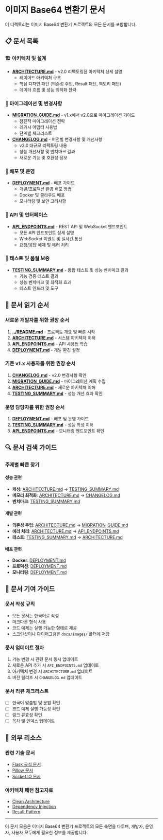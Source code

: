 # 이미지 Base64 변환기 문서

이 디렉토리는 이미지 Base64 변환기 프로젝트의 모든 문서를 포함합니다.

## 📋 문서 목록

### 🏗️ 아키텍처 및 설계
- **[ARCHITECTURE.md](ARCHITECTURE.md)** - v2.0 리팩토링된 아키텍처 상세 설명
  - 레이어드 아키텍처 구조
  - 핵심 디자인 패턴 (의존성 주입, Result 패턴, 팩토리 패턴)
  - 데이터 흐름 및 성능 최적화 전략

### 🔄 마이그레이션 및 변경사항
- **[MIGRATION_GUIDE.md](MIGRATION_GUIDE.md)** - v1.x에서 v2.0으로 마이그레이션 가이드
  - 점진적 마이그레이션 전략
  - 레거시 어댑터 사용법
  - 단계별 체크리스트
- **[CHANGELOG.md](CHANGELOG.md)** - 버전별 변경사항 및 개선사항
  - v2.0 대규모 리팩토링 내용
  - 성능 개선사항 및 벤치마크 결과
  - 새로운 기능 및 호환성 정보

### 🚀 배포 및 운영
- **[DEPLOYMENT.md](DEPLOYMENT.md)** - 배포 가이드
  - 개발/프로덕션 환경 배포 방법
  - Docker 및 클라우드 배포
  - 모니터링 및 보안 고려사항

### 🔌 API 및 인터페이스
- **[API_ENDPOINTS.md](API_ENDPOINTS.md)** - REST API 및 WebSocket 엔드포인트
  - 모든 API 엔드포인트 상세 설명
  - WebSocket 이벤트 및 실시간 통신
  - 요청/응답 예제 및 에러 처리

### 🧪 테스트 및 품질 보증
- **[TESTING_SUMMARY.md](TESTING_SUMMARY.md)** - 통합 테스트 및 성능 벤치마크 결과
  - 기능 검증 테스트 결과
  - 성능 벤치마크 및 최적화 효과
  - 테스트 인프라 및 도구

## 📖 문서 읽기 순서

### 새로운 개발자를 위한 권장 순서
1. **[../README.md](../README.md)** - 프로젝트 개요 및 빠른 시작
2. **[ARCHITECTURE.md](ARCHITECTURE.md)** - 시스템 아키텍처 이해
3. **[API_ENDPOINTS.md](API_ENDPOINTS.md)** - API 사용법 학습
4. **[DEPLOYMENT.md](DEPLOYMENT.md)** - 개발 환경 설정

### 기존 v1.x 사용자를 위한 권장 순서
1. **[CHANGELOG.md](CHANGELOG.md)** - v2.0 변경사항 확인
2. **[MIGRATION_GUIDE.md](MIGRATION_GUIDE.md)** - 마이그레이션 계획 수립
3. **[ARCHITECTURE.md](ARCHITECTURE.md)** - 새로운 아키텍처 이해
4. **[TESTING_SUMMARY.md](TESTING_SUMMARY.md)** - 성능 개선 효과 확인

### 운영 담당자를 위한 권장 순서
1. **[DEPLOYMENT.md](DEPLOYMENT.md)** - 배포 및 운영 가이드
2. **[TESTING_SUMMARY.md](TESTING_SUMMARY.md)** - 성능 특성 이해
3. **[API_ENDPOINTS.md](API_ENDPOINTS.md)** - 모니터링 엔드포인트 확인

## 🔍 문서 검색 가이드

### 주제별 빠른 찾기

#### 성능 관련
- **캐싱**: [ARCHITECTURE.md](ARCHITECTURE.md#성능-최적화) → [TESTING_SUMMARY.md](TESTING_SUMMARY.md#달성된-성능-개선사항)
- **메모리 최적화**: [ARCHITECTURE.md](ARCHITECTURE.md#메모리-최적화) → [CHANGELOG.md](CHANGELOG.md#성능-최적화)
- **벤치마크**: [TESTING_SUMMARY.md](TESTING_SUMMARY.md#성능-벤치마크-테스트)

#### 개발 관련
- **의존성 주입**: [ARCHITECTURE.md](ARCHITECTURE.md#핵심-디자인-패턴) → [MIGRATION_GUIDE.md](MIGRATION_GUIDE.md#의존성-주입-패턴-사용)
- **에러 처리**: [ARCHITECTURE.md](ARCHITECTURE.md#에러-처리-전략) → [API_ENDPOINTS.md](API_ENDPOINTS.md#에러-응답-형식)
- **테스트**: [TESTING_SUMMARY.md](TESTING_SUMMARY.md) → [ARCHITECTURE.md](ARCHITECTURE.md#테스트-전략)

#### 배포 관련
- **Docker**: [DEPLOYMENT.md](DEPLOYMENT.md#docker-배포)
- **프로덕션**: [DEPLOYMENT.md](DEPLOYMENT.md#프로덕션-배포)
- **모니터링**: [DEPLOYMENT.md](DEPLOYMENT.md#모니터링-및-로깅)

## 📝 문서 기여 가이드

### 문서 작성 규칙
- 모든 문서는 한국어로 작성
- 마크다운 형식 사용
- 코드 예제는 실행 가능한 형태로 제공
- 스크린샷이나 다이어그램은 `docs/images/` 폴더에 저장

### 문서 업데이트 절차
1. 기능 변경 시 관련 문서 동시 업데이트
2. 새로운 API 추가 시 `API_ENDPOINTS.md` 업데이트
3. 아키텍처 변경 시 `ARCHITECTURE.md` 업데이트
4. 버전 릴리즈 시 `CHANGELOG.md` 업데이트

### 문서 리뷰 체크리스트
- [ ] 한국어 맞춤법 및 문법 확인
- [ ] 코드 예제 실행 가능성 확인
- [ ] 링크 유효성 확인
- [ ] 목차 및 인덱스 업데이트

## 🔗 외부 리소스

### 관련 기술 문서
- [Flask 공식 문서](https://flask.palletsprojects.com/)
- [Pillow 문서](https://pillow.readthedocs.io/)
- [Socket.IO 문서](https://socket.io/docs/)

### 아키텍처 패턴 참고자료
- [Clean Architecture](https://blog.cleancoder.com/uncle-bob/2012/08/13/the-clean-architecture.html)
- [Dependency Injection](https://martinfowler.com/articles/injection.html)
- [Result Pattern](https://www.enterpriseintegrationpatterns.com/patterns/messaging/ReturnAddress.html)

---

이 문서 모음은 이미지 Base64 변환기 프로젝트의 모든 측면을 다루며, 개발자, 운영자, 사용자 모두에게 필요한 정보를 제공합니다.